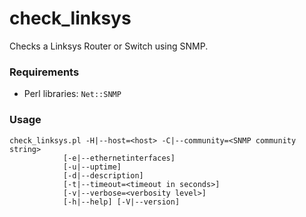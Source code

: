 check_linksys
=============

Checks a Linksys Router or Switch using SNMP.


### Requirements

* Perl libraries: `Net::SNMP`


### Usage

    check_linksys.pl -H|--host=<host> -C|--community=<SNMP community string>
                [-e|--ethernetinterfaces]
                [-u|--uptime]
                [-d|--description]
                [-t|--timeout=<timeout in seconds>]
                [-v|--verbose=<verbosity level>]
                [-h|--help] [-V|--version]
